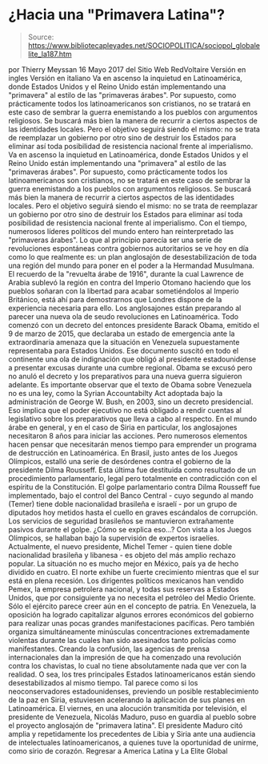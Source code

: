# ¿Hacia una "Primavera Latina"?

> Source: https://www.bibliotecapleyades.net/SOCIOPOLITICA/sociopol_globalelite_la187.htm

por Thierry Meyssan 16 Mayo 2017
del Sitio Web RedVoltaire
Versión en ingles
Versión en italiano
Va en ascenso la inquietud en Latinoamérica, donde Estados Unidos y el Reino Unido están implementando una "primavera" al estilo de las "primaveras árabes". Por supuesto, como prácticamente todos los latinoamericanos son cristianos, no se tratará en este caso de sembrar la guerra enemistando a los pueblos con argumentos religiosos. Se buscará más bien la manera de recurrir a ciertos aspectos de las identidades locales. Pero el objetivo seguirá siendo el mismo: no se trata de reemplazar un gobierno por otro sino de destruir los Estados para eliminar así toda posibilidad de resistencia nacional frente al imperialismo.
Va en ascenso la inquietud en Latinoamérica, donde Estados Unidos y el Reino Unido están implementando una "primavera" al estilo de las "primaveras árabes".
Por supuesto, como prácticamente todos los latinoamericanos son cristianos, no se tratará en este caso de sembrar la guerra enemistando a los pueblos con argumentos religiosos.
Se buscará más bien la manera de recurrir a ciertos aspectos de las identidades locales.
Pero el objetivo seguirá siendo el mismo:
no se trata de reemplazar un gobierno por otro sino de destruir los Estados para eliminar así toda posibilidad de resistencia nacional frente al imperialismo.
Con el tiempo, numerosos líderes políticos del mundo entero han reinterpretado las "primaveras árabes".
Lo que al principio parecía ser una serie de revoluciones espontáneas contra gobiernos autoritarios se ve hoy en día como lo que realmente es:
un plan anglosajón de desestabilización de toda una región del mundo para poner en el poder a la Hermandad Musulmana.
El recuerdo de la "revuelta árabe de 1916", durante la cual Lawrence de Arabia sublevó la región en contra del Imperio Otomano haciendo que los pueblos soñaran con la libertad para acabar sometiéndolos al Imperio Británico, está ahí para demostrarnos que Londres dispone de la experiencia necesaria para ello. Los anglosajones están preparando al parecer una nueva ola de seudo revoluciones en Latinoamérica.
Todo comenzó con un decreto del entonces presidente Barack Obama, emitido el 9 de marzo de 2015, que declaraba un estado de emergencia ante la extraordinaria amenaza que la situación en Venezuela supuestamente representaba para Estados Unidos.
Ese documento suscitó en todo el continente una ola de indignación que obligó al presidente estadounidense a presentar excusas durante una cumbre regional.
Obama se excusó pero no anuló el decreto y los preparativos para una nueva guerra siguieron adelante. Es importante observar que el texto de Obama sobre Venezuela no es una ley, como la Syrian Accountabilty Act adoptada bajo la administración de George W. Bush, en 2003, sino un decreto presidencial.
Eso implica que el poder ejecutivo no está obligado a rendir cuentas al legislativo sobre los preparativos que lleva a cabo al respecto. En el mundo árabe en general, y en el caso de Siria en particular, los anglosajones necesitaron 8 años para iniciar las acciones. Pero numerosos elementos hacen pensar que necesitarán menos tiempo para emprender un programa de destrucción en Latinoamérica. En Brasil, justo antes de los Juegos Olímpicos, estalló una serie de desórdenes contra el gobierno de la presidente Dilma Rousseff. Esta última fue destituida como resultado de un procedimiento parlamentario, legal pero totalmente en contradicción con el espíritu de la Constitución. El golpe parlamentario contra Dilma Rousseff fue implementado, bajo el control del Banco Central - cuyo segundo al mando (Temer) tiene doble nacionalidad brasileña e israelí - por un grupo de diputados hoy metidos hasta el cuello en graves escándalos de corrupción.
Los servicios de seguridad brasileños se mantuvieron extrañamente pasivos durante el golpe.
¿Cómo se explica eso...?
Con vista a los Juegos Olímpicos, se hallaban bajo la supervisión de expertos israelíes. Actualmente, el nuevo presidente, Michel Temer - quien tiene doble nacionalidad brasileña y libanesa - es objeto del más amplio rechazo popular. La situación no es mucho mejor en México, país ya de hecho dividido en cuatro.
El norte exhibe un fuerte crecimiento mientras que el sur está en plena recesión. Los dirigentes políticos mexicanos han vendido Pemex, la empresa petrolera nacional, y todas sus reservas a Estados Unidos, que por consiguiente ya no necesita el petróleo del Medio Oriente.
Sólo el ejército parece creer aún en el concepto de patria. En Venezuela, la oposición ha logrado capitalizar algunos errores económicos del gobierno para realizar unas pocas grandes manifestaciones pacíficas. Pero también organiza simultáneamente minúsculas concentraciones extremadamente violentas durante las cuales han sido asesinados tanto policías como manifestantes.
Creando la confusión, las agencias de prensa internacionales dan la impresión de que ha comenzado una revolución contra los chavistas, lo cual no tiene absolutamente nada que ver con la realidad. O sea, los tres principales Estados latinoamericanos están siendo desestabilizados al mismo tiempo.
Tal parece como si los neoconservadores estadounidenses, previendo un posible restablecimiento de la paz en Siria, estuviesen acelerando la aplicación de sus planes en Latinoamérica. El viernes, en una alocución transmitida por televisión, el presidente de Venezuela, Nicolás Maduro, puso en guardia al pueblo sobre el proyecto anglosajón de "primavera latina".
El presidente Maduro citó amplia y repetidamente los precedentes de Libia y Siria ante una audiencia de intelectuales latinoamericanos, a quienes tuve la oportunidad de unirme, como sirio de corazón.
Regresar a America Latina y La Elite Global
